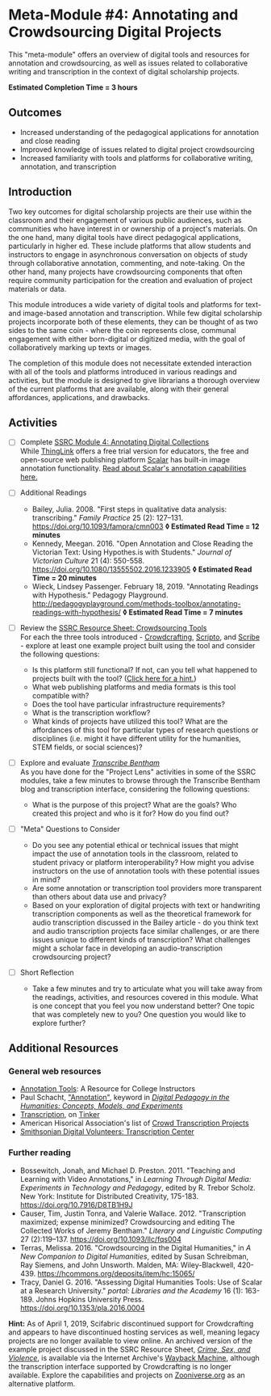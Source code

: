 # Meta-Module #4: Annotating and Crowdsourcing Digital Projects

This "meta-module" offers an overview of digital tools and resources for annotation and crowdsourcing, as well as issues related to collaborative writing and transcription in the context of digital scholarship projects.

**Estimated Completion Time = 3 hours**

## Outcomes

* Increased understanding of the pedagogical applications for annotation and close reading
* Improved knowledge of issues related to digital project crowdsourcing
* Increased familiarity with tools and platforms for collaborative writing, annotation, and transcription

## Introduction

Two key outcomes for digital scholarship projects are their use within the classroom and their engagement of various public audiences, such as communities who have interest in or ownership of a project's materials. On the one hand, many digital tools have direct pedagogical applications, particularly in higher ed. These include platforms that allow students and instructors to engage in asynchronous conversation on objects of study through collaborative annotation, commenting, and note-taking. On the other hand, many projects have crowdsourcing components that often require community participation for the creation and evaluation of project materials or data. 

This module introduces a wide variety of digital tools and platforms for text- and image-based annotation and transcription. While few digital scholarship projects incorporate both of these elements, they can be thought of as two sides to the same coin - where the coin represents close, communal engagement with either born-digital or digitized media, with the goal of collaboratively marking up texts or images. 

The completion of this module does not necessitate extended interaction with all of the tools and platforms introduced in various readings and activities, but the module is designed to give librarians a thorough overview of the current platforms that are available, along with their general affordances, applications, and drawbacks.

## Activities

- [ ] Complete [SSRC Module 4: Annotating Digital Collections](https://labs.ssrc.org/dds/articles/4-annotating-digital-collections/) <br>
	While [ThingLink](https://www.thinglink.com/edu) offers a free trial version for educators, the free and open-source web publishing platform [Scalar](https://scalar.me/anvc/) has built-in image annotation functionality. [Read about Scalar's annotation capabilities here.](https://scalar.me/anvc/features/annotations/)

- [ ] Additional Readings
	* Bailey, Julia. 2008. "First steps in qualitative data analysis: transcribing." *Family Practice* 25 (2): 127–131. https://doi.org/10.1093/fampra/cmn003 **◊  Estimated Read Time = 12 minutes**
	* Kennedy, Meegan. 2016. "Open Annotation and Close Reading the Victorian Text: Using Hypothes.is with Students." *Journal of Victorian Culture* 21 (4): 550-558. https://doi.org/10.1080/13555502.2016.1233905 **◊  Estimated Read Time = 20 minutes**
	* Wieck, Lindsey Passenger. February 18, 2019. "Annotating Readings with Hypothesis." Pedagogy Playground. http://pedagogyplayground.com/methods-toolbox/annotating-readings-with-hypothesis/ **◊  Estimated Read Time = 7 minutes**

- [ ] Review the [SSRC Resource Sheet: Crowdsourcing Tools](https://labs.ssrc.org/dds/articles/resource-sheet-crowdsourcing-tools/) <br>
	For each the three tools introduced - [Crowdcrafting](https://scifabric.com/crowdcrafting/), [Scripto](http://scripto.org/), and [Scribe](http://scribeproject.github.io/) - explore at least one example project built using the tool and consider the following questions:
	* Is this platform still functional? If not, can you tell what happened to projects built with the tool? ([Click here for a hint.](#noteA))
	* What web publishing platforms and media formats is this tool compatible with? 
	* Does the tool have particular infrastructure requirements?
	* What is the transcription workflow?
	* What kinds of projects have utilized this tool? What are the affordances of this tool for particular types of research questions or disciplines (i.e. might it have different utility for the humanities, STEM fields, or social sciences)?

- [ ] Explore and evaluate [*Transcribe Bentham*](https://blogs.ucl.ac.uk/transcribe-bentham/) <br>
	As you have done for the "Project Lens" activities in some of the SSRC modules, take a few minutes to browse through the Transcribe Bentham blog and transcription interface, considering the following questions:
	* What is the purpose of this project? What are the goals? Who created this project and who is it for? How do you find out?

- [ ] "Meta" Questions to Consider
	* Do you see any potential ethical or technical issues that might impact the use of annotation tools in the classroom, related to student privacy or platform interoperability? How might you advise instructors on the use of annotation tools with these potential issues in mind? 
	* Are some annotation or transcription tool providers more transparent than others about data use and privacy?
	* Based on your exploration of digital projects with text or handwriting transcription components as well as the theoretical framework for audio transcription discussed in the Bailey article - do you think text and audio transcription projects face similar challenges, or are there issues unique to different kinds of transcription? What challenges might a scholar face in developing an audio-transcription crowdsourcing project?

- [ ] Short Reflection
	* Take a few minutes and try to articulate what you will take away from the readings, activities, and resources covered in this module. What is one concept that you feel you now understand better? One topic that was completely new to you? One question you would like to explore further? 

## Additional Resources

### General web resources

* [Annotation Tools](https://annotation.commons.gc.cuny.edu/): A Resource for College Instructors
* Paul Schacht, ["Annotation"](https://digitalpedagogy.mla.hcommons.org/keywords/annotation/), keyword in [*Digital Pedagogy in the Humanities: Concepts, Models, and Experiments*](https://digitalpedagogy.mla.hcommons.org/)
* [Transcription](https://tinker.edu.au/digital-methods/transcription/), on [Tinker](https://tinker.edu.au/about/)
* American Hisorical Association's list of [Crowd Transcription Projects](https://www.historians.org/teaching-and-learning/teaching-resources-for-historians/teaching-with-dighist/crowd-transcription-projects-resource)
* [Smithsonian Digital Volunteers: Transcription Center](https://transcription.si.edu/browse)

### Further reading

* Bossewitch, Jonah, and Michael D. Preston. 2011. "Teaching and Learning with Video Annotations," in *Learning Through Digital Media: Experiments in Technology and Pedagogy*, edited by R. Trebor Scholz. New York: Institute for Distributed Creativity, 175-183. https://doi.org/10.7916/D8TB1H9J
* Causer, Tim, Justin Tonra, and Valerie Wallace. 2012. "Transcription maximized; expense minimized? Crowdsourcing and editing The Collected Works of Jeremy Bentham." *Literary and Linguistic Computing* 27 (2):119–137. https://doi.org/10.1093/llc/fqs004
* Terras, Melissa. 2016. "Crowdsourcing in the Digital Humanities," in *A New Companion to Digital Humanities*, edited by Susan Schreibman, Ray Siemens, and John Unsworth. Malden, MA: Wiley-Blackwell, 420-439. https://hcommons.org/deposits/item/hc:15065/
* Tracy, Daniel G. 2016. "Assessing Digital Humanities Tools: Use of Scalar at a Research University." *portal: Libraries and the Academy* 16 (1): 163-189. Johns Hopkins University Press. https://doi.org/10.1353/pla.2016.0004


<a name="noteA">**Hint:**</a> As of April 1, 2019, Scifabric discontinued support for Crowdcrafting and appears to have discontinued hosting services as well, meaning legacy projects are no longer available to view online. An archived version of the example project discussed in the SSRC Resource Sheet, [*Crime, Sex, and Violence*](https://web.archive.org/web/20170926104507/http://crowdcrafting.org/project/crime%2Csex%2Candviolence/), is available via the Internet Archive's [Wayback Machine](https://web.archive.org/), although the transcription interface supported by Crowdcrafting is no longer available. Explore the capabilities and projects on [Zooniverse.org](https://www.zooniverse.org/) as an alternative platform.